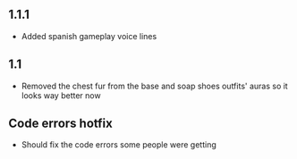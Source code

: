 ## 1.1.1
- Added spanish gameplay voice lines

## 1.1
- Removed the chest fur from the base and soap shoes outfits' auras so it looks way better now

## Code errors hotfix
- Should fix the code errors some people were getting
